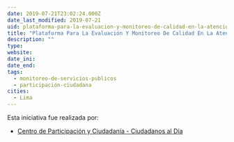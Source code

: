 ```yaml
---
date: 2019-07-21T23:02:24.000Z
date_last_modified: 2019-07-21
uid: plataforma-para-la-evaluacion-y-monitoreo-de-calidad-en-la-atencion-en-instituciones-publicas
title: "Plataforma Para La Evaluación Y Monitoreo De Calidad En La Atención En Instituciones Públicas"
description: ""
type: 
website: 
date_ini: 
date_end: 
tags:
  - monitoreo-de-servicios-publicos
  - participación-ciudadana
cities: 
  - Lima
---
```


Esta iniciativa fue realizada por:

- [Centro de Participación y Ciudadanía - Ciudadanos al Día](/i/centro-de-participacion-y-ciudadania-ciudadanos-al-dia.html)
